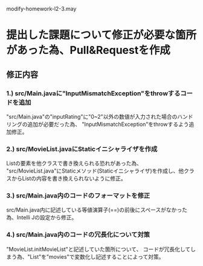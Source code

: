 modify-homework-l2-3.may

# 提出した課題について修正が必要な箇所があった為、Pull&Requestを作成

## 修正内容

### 1.) src/Main.javaに"InputMismatchException"をthrowするコードを追加

"src/Main.java"の"inputRating"に"0~2"以外の数値が入力された場合のハンドリングの追加が必要だった為、
"InputMismatchException"をthrowするよう追加修正。

### 2.) src/MovieList.javaにStaticイニシャライザを作成

Listの要素を他クラスで書き換えられる恐れがあった為、
"src/MovieList.java"にStaticメソッド(Staticイニシャライザ)を作成し、他クラスからListの内容を書き換えられないように修正。

### 3.) src/Main.java内のコードのフォーマットを修正

src/Main.java内に記述している等値演算子(==)の前後にスペースがなかった為、Intelli Jの設定から修正。

### 4.) src/Main.java内のコードの冗長化について対策

"MovieList.initMovieList"と記述していた箇所について、
コードが冗長化してしまう為、"List<MovieInfo>"を"movies"で変数化し記述することによって対策。

